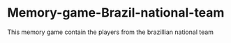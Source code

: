 # Memory-game-Brazil-national-team
This memory game contain the players from the brazillian national team
